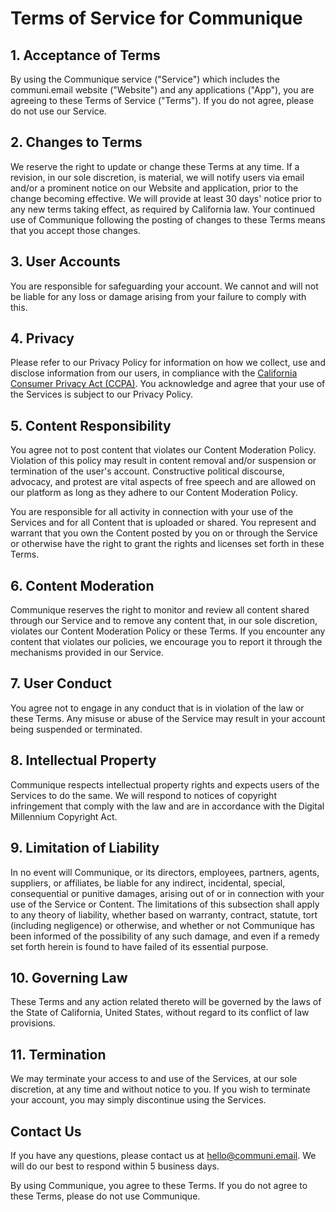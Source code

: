 
# Terms of Service for Communique

## 1. Acceptance of Terms

By using the Communique service ("Service") which includes the communi.email website ("Website") and any applications ("App"), you are agreeing to these Terms of Service ("Terms"). If you do not agree, please do not use our Service.

## 2. Changes to Terms

We reserve the right to update or change these Terms at any time. If a revision, in our sole discretion, is material, we will notify users via email and/or a prominent notice on our Website and application, prior to the change becoming effective. We will provide at least 30 days' notice prior to any new terms taking effect, as required by California law. Your continued use of Communique following the posting of changes to these Terms means that you accept those changes.

## 3. User Accounts

You are responsible for safeguarding your account. We cannot and will not be liable for any loss or damage arising from your failure to comply with this.

## 4. Privacy

Please refer to our Privacy Policy for information on how we collect, use and disclose information from our users, in compliance with the [California Consumer Privacy Act (CCPA)](https://oag.ca.gov/privacy/ccpa). You acknowledge and agree that your use of the Services is subject to our Privacy Policy.

## 5. Content Responsibility

You agree not to post content that violates our Content Moderation Policy. Violation of this policy may result in content removal and/or suspension or termination of the user's account. Constructive political discourse, advocacy, and protest are vital aspects of free speech and are allowed on our platform as long as they adhere to our Content Moderation Policy.

You are responsible for all activity in connection with your use of the Services and for all Content that is uploaded or shared. You represent and warrant that you own the Content posted by you on or through the Service or otherwise have the right to grant the rights and licenses set forth in these Terms.

## 6. Content Moderation

Communique reserves the right to monitor and review all content shared through our Service and to remove any content that, in our sole discretion, violates our Content Moderation Policy or these Terms. If you encounter any content that violates our policies, we encourage you to report it through the mechanisms provided in our Service.

## 7. User Conduct

You agree not to engage in any conduct that is in violation of the law or these Terms. Any misuse or abuse of the Service may result in your account being suspended or terminated.

## 8. Intellectual Property

Communique respects intellectual property rights and expects users of the Services to do the same. We will respond to notices of copyright infringement that comply with the law and are in accordance with the Digital Millennium Copyright Act.

## 9. Limitation of Liability

In no event will Communique, or its directors, employees, partners, agents, suppliers, or affiliates, be liable for any indirect, incidental, special, consequential or punitive damages, arising out of or in connection with your use of the Service or Content. The limitations of this subsection shall apply to any theory of liability, whether based on warranty, contract, statute, tort (including negligence) or otherwise, and whether or not Communique has been informed of the possibility of any such damage, and even if a remedy set forth herein is found to have failed of its essential purpose.

## 10. Governing Law

These Terms and any action related thereto will be governed by the laws of the State of California, United States, without regard to its conflict of law provisions.

## 11. Termination

We may terminate your access to and use of the Services, at our sole discretion, at any time and without notice to you. If you wish to terminate your account, you may simply discontinue using the Services.

## Contact Us

If you have any questions, please contact us at [hello@communi.email](mailto:hello@communi.email). We will do our best to respond within 5 business days.

By using Communique, you agree to these Terms. If you do not agree to these Terms, please do not use Communique.
